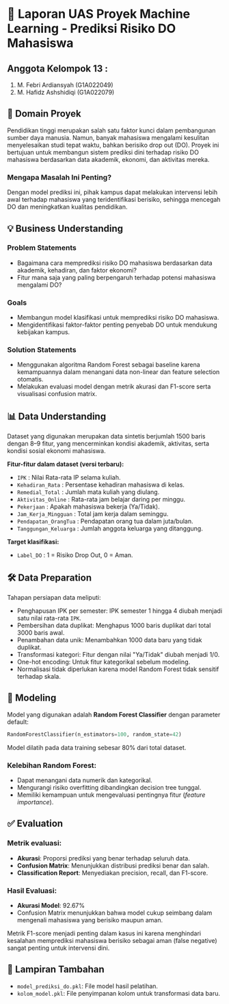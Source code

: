 
# 📘 Laporan UAS Proyek Machine Learning - Prediksi Risiko DO Mahasiswa

## Anggota Kelompok 13 :

1. M. Febri Ardiansyah (G1A022049)
2. M. Hafidz Ashshidiqi (G1A022079)

## 🧭 Domain Proyek

Pendidikan tinggi merupakan salah satu faktor kunci dalam pembangunan sumber daya manusia. Namun, banyak mahasiswa mengalami kesulitan menyelesaikan studi tepat waktu, bahkan berisiko drop out (DO). Proyek ini bertujuan untuk membangun sistem prediksi dini terhadap risiko DO mahasiswa berdasarkan data akademik, ekonomi, dan aktivitas mereka.

### Mengapa Masalah Ini Penting?

Dengan model prediksi ini, pihak kampus dapat melakukan intervensi lebih awal terhadap mahasiswa yang teridentifikasi berisiko, sehingga mencegah DO dan meningkatkan kualitas pendidikan.


## 💡 Business Understanding

### Problem Statements

- Bagaimana cara memprediksi risiko DO mahasiswa berdasarkan data akademik, kehadiran, dan faktor ekonomi?
- Fitur mana saja yang paling berpengaruh terhadap potensi mahasiswa mengalami DO?

### Goals

- Membangun model klasifikasi untuk memprediksi risiko DO mahasiswa.
- Mengidentifikasi faktor-faktor penting penyebab DO untuk mendukung kebijakan kampus.

### Solution Statements

- Menggunakan algoritma Random Forest sebagai baseline karena kemampuannya dalam menangani data non-linear dan feature selection otomatis.
- Melakukan evaluasi model dengan metrik akurasi dan F1-score serta visualisasi confusion matrix.

## 📊 Data Understanding

Dataset yang digunakan merupakan data sintetis berjumlah 1500 baris dengan 8–9 fitur, yang mencerminkan kondisi akademik, aktivitas, serta kondisi sosial ekonomi mahasiswa.

**Fitur-fitur dalam dataset (versi terbaru):**

- `IPK` : Nilai Rata-rata IP selama kuliah.
- `Kehadiran_Rata` : Persentase kehadiran mahasiswa di kelas.
- `Remedial_Total` : Jumlah mata kuliah yang diulang.
- `Aktivitas_Online` : Rata-rata jam belajar daring per minggu.
- `Pekerjaan` : Apakah mahasiswa bekerja (Ya/Tidak).
- `Jam_Kerja_Mingguan` : Total jam kerja dalam seminggu.
- `Pendapatan_OrangTua` : Pendapatan orang tua dalam juta/bulan.
- `Tanggungan_Keluarga` : Jumlah anggota keluarga yang ditanggung.

**Target klasifikasi:**

- `Label_DO` : 1 = Risiko Drop Out, 0 = Aman.

## 🛠️ Data Preparation

Tahapan persiapan data meliputi:

- Penghapusan IPK per semester: IPK semester 1 hingga 4 diubah menjadi satu nilai rata-rata `IPK`.
- Pembersihan data duplikat: Menghapus 1000 baris duplikat dari total 3000 baris awal.
- Penambahan data unik: Menambahkan 1000 data baru yang tidak duplikat.
- Transformasi kategori: Fitur dengan nilai "Ya/Tidak" diubah menjadi 1/0.
- One-hot encoding: Untuk fitur kategorikal sebelum modeling.
- Normalisasi tidak diperlukan karena model Random Forest tidak sensitif terhadap skala.

## 🤖 Modeling

Model yang digunakan adalah **Random Forest Classifier** dengan parameter default:

```python
RandomForestClassifier(n_estimators=100, random_state=42)
```

Model dilatih pada data training sebesar 80% dari total dataset.

### Kelebihan Random Forest:

- Dapat menangani data numerik dan kategorikal.
- Mengurangi risiko overfitting dibandingkan decision tree tunggal.
- Memiliki kemampuan untuk mengevaluasi pentingnya fitur (*feature importance*).

## ✅ Evaluation

### Metrik evaluasi:

- **Akurasi**: Proporsi prediksi yang benar terhadap seluruh data.
- **Confusion Matrix**: Menunjukkan distribusi prediksi benar dan salah.
- **Classification Report**: Menyediakan precision, recall, dan F1-score.

### Hasil Evaluasi:

- **Akurasi Model**: 92.67%
- Confusion Matrix menunjukkan bahwa model cukup seimbang dalam mengenali mahasiswa yang berisiko maupun aman.

Metrik F1-score menjadi penting dalam kasus ini karena menghindari kesalahan memprediksi mahasiswa berisiko sebagai aman (false negative) sangat penting untuk intervensi dini.

## 📎 Lampiran Tambahan

- `model_prediksi_do.pkl`: File model hasil pelatihan.
- `kolom_model.pkl`: File penyimpanan kolom untuk transformasi data baru.

